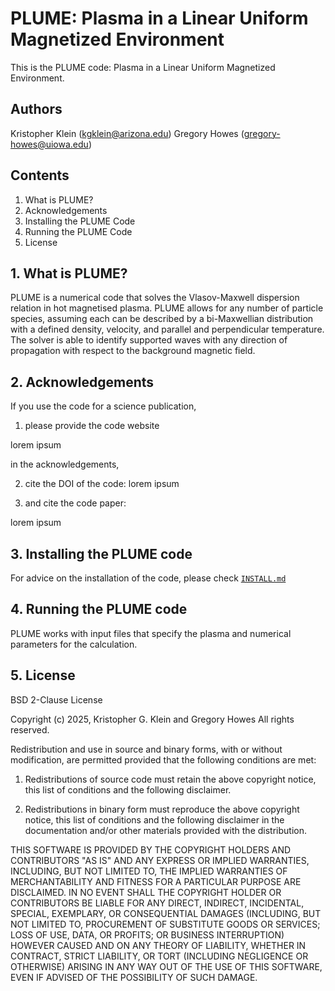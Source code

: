 # PLUME: Plasma in a Linear Uniform Magnetized Environment

This is the PLUME code: Plasma in a Linear Uniform Magnetized Environment.

## Authors

Kristopher Klein   (kgklein@arizona.edu)
Gregory Howes      (gregory-howes@uiowa.edu)

## Contents

1. What is PLUME?
2. Acknowledgements
3. Installing the PLUME Code
4. Running the PLUME Code
5. License

## 1. What is PLUME?

PLUME is a numerical code that solves the Vlasov-Maxwell dispersion
relation in hot magnetised plasma.
PLUME allows for any number of particle species, assuming each can be described by a bi-Maxwellian distribution with a defined density, velocity, and parallel and perpendicular temperature.
The solver is able to identify supported waves with any direction of propagation with respect to the background magnetic field.

## 2. Acknowledgements

If you use the code for a science publication,
1. please provide the code website

lorem ipsum

in the acknowledgements,

2. cite the DOI of the code:
lorem ipsum

3. and cite the code paper:
   
lorem ipsum

##  3. Installing the PLUME code

For advice on the installation of the code, please check [`INSTALL.md`](./INSTALL.md)

##  4. Running the PLUME code

PLUME works with input files that specify the plasma and numerical parameters for
the calculation.

## 5. License

BSD 2-Clause License

Copyright (c) 2025, Kristopher G. Klein and Gregory Howes
All rights reserved.

Redistribution and use in source and binary forms, with or without
modification, are permitted provided that the following conditions are met:

1. Redistributions of source code must retain the above copyright notice, this
   list of conditions and the following disclaimer.

2. Redistributions in binary form must reproduce the above copyright notice,
   this list of conditions and the following disclaimer in the documentation
   and/or other materials provided with the distribution.

THIS SOFTWARE IS PROVIDED BY THE COPYRIGHT HOLDERS AND CONTRIBUTORS "AS IS"
AND ANY EXPRESS OR IMPLIED WARRANTIES, INCLUDING, BUT NOT LIMITED TO, THE
IMPLIED WARRANTIES OF MERCHANTABILITY AND FITNESS FOR A PARTICULAR PURPOSE ARE
DISCLAIMED. IN NO EVENT SHALL THE COPYRIGHT HOLDER OR CONTRIBUTORS BE LIABLE
FOR ANY DIRECT, INDIRECT, INCIDENTAL, SPECIAL, EXEMPLARY, OR CONSEQUENTIAL
DAMAGES (INCLUDING, BUT NOT LIMITED TO, PROCUREMENT OF SUBSTITUTE GOODS OR
SERVICES; LOSS OF USE, DATA, OR PROFITS; OR BUSINESS INTERRUPTION) HOWEVER
CAUSED AND ON ANY THEORY OF LIABILITY, WHETHER IN CONTRACT, STRICT LIABILITY,
OR TORT (INCLUDING NEGLIGENCE OR OTHERWISE) ARISING IN ANY WAY OUT OF THE USE
OF THIS SOFTWARE, EVEN IF ADVISED OF THE POSSIBILITY OF SUCH DAMAGE.
